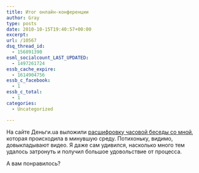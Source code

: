 ```yaml
---
title: Итог онлайн-конференции
author: Gray
type: posts
date: 2010-10-15T19:40:57+00:00
excerpt:
url: /10567
dsq_thread_id:
  - 156891390
esml_socialcount_LAST_UPDATED:
  - 1497261724
essb_cache_expire:
  - 1614904756
essb_c_facebook:
  - 1
essb_c_total:
  - 1
categories:
  - Uncategorized

---
```








На&nbsp;сайте Деньги.ua выложили <a href="http://dengi.ua/news/69867_Onlajn-konferenciya_s_generalnym_direktorom_YandeksUkraina_.html" target="_blank">расшифровку часовой беседы со&nbsp;мной</a>, которая происходила в&nbsp;минувшую среду. Потихоньку, видимо, довыкладывают видео. Я&nbsp;даже сам удивился, насколько много тем удалось затронуть и&nbsp;получил большое удовольствие от&nbsp;процесса.

А&nbsp;вам понравилось?